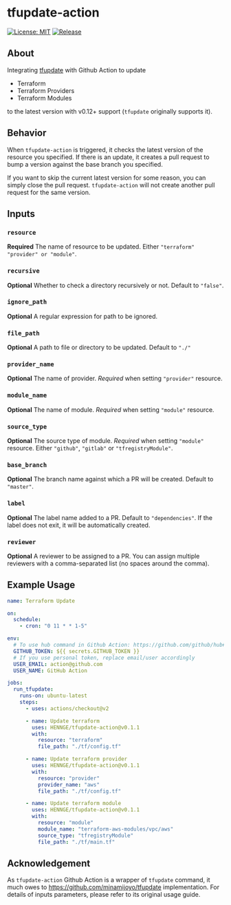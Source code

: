 # tfupdate-action

[![License: MIT](https://img.shields.io/badge/License-MIT-blue.svg)](LICENSE)
[![Release](https://img.shields.io/github/v/release/HENNGE/tfupdate-action)](https://github.com/HENNGE/tfupdate-action/releases)

## About

Integrating [tfupdate](https://github.com/minamijoyo/tfupdate) with Github Action to update

- Terraform
- Terraform Providers
- Terraform Modules

to the latest version with v0.12+ support (`tfupdate` originally supports it).

## Behavior

When `tfupdate-action` is triggered, it checks the latest version of the resource you specified. If there is an update, it creates a pull request to bump a version against the base branch you specified.

If you want to skip the current latest version for some reason, you can simply close the pull request. `tfupdate-action` will not create another pull request for the same version.

## Inputs

### `resource`

**Required** The name of resource to be updated. Either `"terraform"` `"provider" or "module"`.

### `recursive`

**Optional** Whether to check a directory recursively or not. Default to `"false"`.

### `ignore_path`

**Optional** A regular expression for path to be ignored.

### `file_path`

**Optional** A path to file or directory to be updated. Default to `"./"`

### `provider_name`

**Optional** The name of provider. _Required_ when setting `"provider"` resource.

### `module_name`

**Optional** The name of module. _Required_ when setting `"module"` resource.

### `source_type`

**Optional** The source type of module. _Required_ when setting `"module"` resource. Either `"github"`, `"gitlab"` or `"tfregistryModule"`.

### `base_branch`

**Optional** The branch name against which a PR will be created. Default to `"master"`.

### `label`

**Optional** The label name added to a PR. Default to `"dependencies"`. If the label does not exit, it will be automatically created.

### `reviewer`

**Optional** A reviewer to be assigned to a PR. You can assign multiple reviewers with a comma-separated list (no spaces around the comma).

## Example Usage

```yml
name: Terraform Update

on:
  schedule:
    - cron: "0 11 * * 1-5"

env:
  # To use hub command in Github Action: https://github.com/github/hub#github-actions
  GITHUB_TOKEN: ${{ secrets.GITHUB_TOKEN }}
  # If you use personal token, replace email/user accordingly
  USER_EMAIL: action@github.com
  USER_NAME: GitHub Action

jobs:
  run_tfupdate:
    runs-on: ubuntu-latest
    steps:
      - uses: actions/checkout@v2

      - name: Update terraform
        uses: HENNGE/tfupdate-action@v0.1.1
        with:
          resource: "terraform"
          file_path: "./tf/config.tf"

      - name: Update terraform provider
        uses: HENNGE/tfupdate-action@v0.1.1
        with:
          resource: "provider"
          provider_name: "aws"
          file_path: "./tf/config.tf"

      - name: Update terraform module
        uses: HENNGE/tfupdate-action@v0.1.1
        with:
          resource: "module"
          module_name: "terraform-aws-modules/vpc/aws"
          source_type: "tfregistryModule"
          file_path: "./tf/main.tf"
```

## Acknowledgement

As `tfupdate-action` Github Action is a wrapper of `tfupdate` command, it much owes to https://github.com/minamijoyo/tfupdate implementation. For details of inputs parameters, please refer to its original usage guide.
